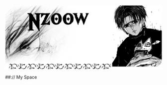 <p align="center">
    <picture>
        <img src="./assets/images/banner.webp" alt="GitHub profil banner">
    </picture>
</p>

##:// My Space

